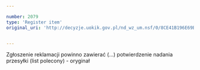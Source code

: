 ```yaml
---

number: 2079
type: 'Register item'
original_uri: 'http://decyzje.uokik.gov.pl/nd_wz_um.nsf/0/8CE41B196E69B5AEC12577CF0045BFF8?OpenDocument'


---
```


Zgłoszenie reklamacji powinno zawierać (...) potwierdzenie nadania przesyłki (list polecony) - oryginał

